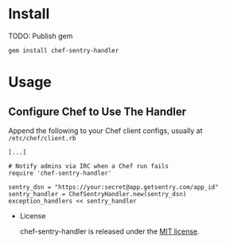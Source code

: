 # Install

TODO: Publish gem

```
gem install chef-sentry-handler
```

# Usage

## Configure Chef to Use The Handler

Append the following to your Chef client configs, usually at `/etc/chef/client.rb`

```
[...]

# Notify admins via IRC when a Chef run fails
require 'chef-sentry-handler'

sentry_dsn = "https://your:secret@app.getsentry.com/app_id"
sentry_handler = ChefSentryHandler.new(sentry_dsn)
exception_handlers << sentry_handler
```

* License

  chef-sentry-handler is released under the [MIT license](MIT-LICENSE.txt).
